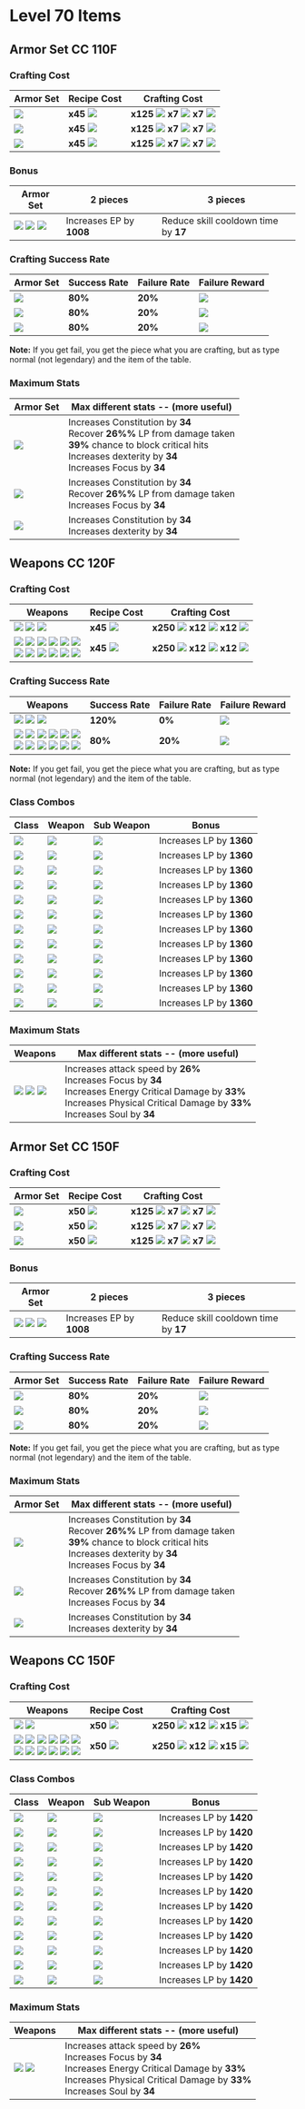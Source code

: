 # Level 70 Items

## Armor Set CC 110F

### Crafting Cost
| Armor Set | Recipe Cost | Crafting Cost |
| - | - | - |
| ![](../_images/jarmor110.png) | **x45** ![](../_images/ccoins.png) | **x125** ![](../_images/ccoins.png) **x7** ![](../_images/itemcc90.png) **x7** ![](../_images/itemcc110.png) |
| ![](../_images/parmor110.png) | **x45** ![](../_images/ccoins.png) | **x125** ![](../_images/ccoins.png) **x7** ![](../_images/itemcc90.png) **x7** ![](../_images/itemcc110.png) |
| ![](../_images/sarmor110.png) | **x45** ![](../_images/ccoins.png) | **x125** ![](../_images/ccoins.png) **x7** ![](../_images/itemcc90.png) **x7** ![](../_images/itemcc110.png) |

### Bonus
| Armor Set | 2 pieces | 3 pieces |
| - | - | - |
| ![](../_images/jarmor110.png) ![](../_images/parmor110.png) ![](../_images/sarmor110.png) | Increases EP by **1008** | Reduce skill cooldown time by **17** |

### Crafting Success Rate
| Armor Set | Success Rate | Failure Rate | Failure Reward |
| - | - | - | - |
| ![](../_images/jarmor110.png) | **80%**  | **20%** | ![](../_images/itemfail.png) |
| ![](../_images/parmor110.png) | **80%**  | **20%** | ![](../_images/itemfail.png) |
| ![](../_images/sarmor110.png) | **80%**  | **20%** | ![](../_images/itemfail.png) |

**Note:** If you get fail, you get the piece what you are crafting, but as type normal (not legendary) and the item of the table.

### Maximum Stats
| Armor Set | Max different stats -- (more useful) |
| - | - |
| ![](../_images/jarmor110.png) | Increases Constitution by **34** <br> Recover **26%%** LP from damage taken <br> **39%** chance to block critical hits <br> Increases dexterity by **34** <br> Increases Focus by **34** |
| ![](../_images/parmor110.png) | Increases Constitution by **34** <br> Recover **26%%** LP from damage taken <br> Increases Focus by **34** |
| ![](../_images/sarmor110.png) | Increases Constitution by **34** <br> Increases dexterity by **34** |


## Weapons CC 120F

### Crafting Cost
| Weapons | Recipe Cost | Crafting Cost |
| - | - | - |
| ![](../_images/pgloves120.png) ![](../_images/mgloves120.png) ![](../_images/staff120.png) | **x45** ![](../_images/ccoins.png) | **x250** ![](../_images/ccoins.png) **x12** ![](../_images/itemcc100.png) **x12** ![](../_images/itemcc120.png)  |
| ![](../_images/stick120.png) ![](../_images/sword120.png) ![](../_images/crosier120.png) ![](../_images/fan120.png) ![](../_images/axe120.png) ![](../_images/claws120.png) <br> ![](../_images/scroll120.png) ![](../_images/gem120.png) ![](../_images/trumpet120.png) ![](../_images/chef120.png) ![](../_images/drum120.png) ![](../_images/mask120.png) | **x45** ![](../_images/ccoins.png) | **x250** ![](../_images/ccoins.png) **x12** ![](../_images/itemcc100.png) **x12** ![](../_images/itemcc120.png)  |

### Crafting Success Rate
| Weapons | Success Rate | Failure Rate | Failure Reward |
| - | - | - | - |
| ![](../_images/pgloves120.png) ![](../_images/mgloves120.png) ![](../_images/staff120.png) | **120%**  | **0%** | ![](../_images/itemfail2.png) |
| ![](../_images/stick120.png) ![](../_images/sword120.png) ![](../_images/crosier120.png) ![](../_images/fan120.png) ![](../_images/axe120.png) ![](../_images/claws120.png) <br> ![](../_images/scroll120.png) ![](../_images/gem120.png) ![](../_images/trumpet120.png) ![](../_images/chef120.png) ![](../_images/drum120.png) ![](../_images/mask120.png) | **80%**  | **20%** | ![](../_images/itemfail2.png) |

**Note:** If you get fail, you get the piece what you are crafting, but as type normal (not legendary) and the item of the table.

### Class Combos
| Class | Weapon | Sub Weapon | Bonus |
| - | - | - | - |
| ![](../_images/ficon.png) |![](../_images/pgloves120.png) | ![](../_images/stick120.png) | Increases LP by **1360** |
| ![](../_images/swicon.png) |![](../_images/pgloves120.png) | ![](../_images/sword120.png) | Increases LP by **1360** |
| ![](../_images/ticon.png) |![](../_images/mgloves120.png) | ![](../_images/crosier120.png) | Increases LP by **1360** |
| ![](../_images/cicon.png) |![](../_images/mgloves120.png) | ![](../_images/fan120.png) | Increases LP by **1360** |
| ![](../_images/dwicon.png) |![](../_images/pgloves120.png) | ![](../_images/claws120.png) | Increases LP by **1360** |
| ![](../_images/skicon.png) |![](../_images/mgloves120.png) | ![](../_images/axe120.png) | Increases LP by **1360** |
| ![](../_images/dpicon.png) |![](../_images/staff120.png) | ![](../_images/scroll120.png) | Increases LP by **1360** |
| ![](../_images/ppicon.png) |![](../_images/staff120.png) | ![](../_images/gem120.png) | Increases LP by **1360** |
| ![](../_images/uicon.png) |![](../_images/pgloves120.png) | ![](../_images/trumpet120.png) | Increases LP by **1360** |
| ![](../_images/gicon.png) |![](../_images/pgloves120.png) | ![](../_images/chef120.png) | Increases LP by **1360** |
| ![](../_images/picon.png) |![](../_images/mgloves120.png) | ![](../_images/drum120.png) | Increases LP by **1360** |
| ![](../_images/kicon.png) |![](../_images/mgloves120.png) | ![](../_images/mask120.png) | Increases LP by **1360** |

### Maximum Stats
| Weapons | Max different stats -- (more useful) |
| - | - |
| ![](../_images/pgloves120.png) ![](../_images/mgloves120.png) ![](../_images/staff120.png) | Increases attack speed by **26%** <br> Increases Focus by **34** <br> Increases Energy Critical Damage by **33%** <br> Increases Physical Critical Damage by **33%** <br> Increases Soul by **34** |


## Armor Set CC 150F

### Crafting Cost
| Armor Set | Recipe Cost | Crafting Cost |
| - | - | - |
| ![](../_images/jarmor150.png) | **x50** ![](../_images/ccoins.png) | **x125** ![](../_images/ccoins.png) **x7** ![](../_images/itemcc90.png) **x7** ![](../_images/itemcc110.png) |
| ![](../_images/parmor150.png) | **x50** ![](../_images/ccoins.png) | **x125** ![](../_images/ccoins.png) **x7** ![](../_images/itemcc90.png) **x7** ![](../_images/itemcc110.png) |
| ![](../_images/sarmor150.png) | **x50** ![](../_images/ccoins.png) | **x125** ![](../_images/ccoins.png) **x7** ![](../_images/itemcc90.png) **x7** ![](../_images/itemcc110.png) |

### Bonus
| Armor Set | 2 pieces | 3 pieces |
| - | - | - |
| ![](../_images/jarmor150.png) ![](../_images/parmor150.png) ![](../_images/sarmor150.png) | Increases EP by **1008** | Reduce skill cooldown time by **17** |

### Crafting Success Rate
| Armor Set | Success Rate | Failure Rate | Failure Reward |
| - | - | - | - |
| ![](../_images/jarmor150.png) | **80%**  | **20%** | ![](../_images/itemfail3.png) |
| ![](../_images/parmor150.png) | **80%**  | **20%** | ![](../_images/itemfail3.png) |
| ![](../_images/sarmor150.png) | **80%**  | **20%** | ![](../_images/itemfail3.png) |

**Note:** If you get fail, you get the piece what you are crafting, but as type normal (not legendary) and the item of the table.

### Maximum Stats
| Armor Set | Max different stats -- (more useful) |
| - | - |
| ![](../_images/jarmor150.png) | Increases Constitution by **34** <br> Recover **26%%** LP from damage taken <br> **39%** chance to block critical hits <br> Increases dexterity by **34** <br> Increases Focus by **34** |
| ![](../_images/parmor150.png) | Increases Constitution by **34** <br> Recover **26%%** LP from damage taken <br> Increases Focus by **34** |
| ![](../_images/sarmor150.png) | Increases Constitution by **34** <br> Increases dexterity by **34** |


## Weapons CC 150F

### Crafting Cost
| Weapons | Recipe Cost | Crafting Cost |
| - | - | - |
| ![](../_images/gloves150.png) ![](../_images/staff150.png) | **x50** ![](../_images/ccoins.png) | **x250** ![](../_images/ccoins.png) **x12** ![](../_images/itemcc120.png) **x15** ![](../_images/itemcc150.png)  |
| ![](../_images/stick150.png) ![](../_images/sword150.png) ![](../_images/crosier150.png) ![](../_images/fan150.png) ![](../_images/axe150.png) ![](../_images/claws150.png) <br> ![](../_images/scroll150.png) ![](../_images/gem150.png) ![](../_images/trumpet150.png) ![](../_images/chef150.png) ![](../_images/drum150.png) ![](../_images/mask150.png) | **x50** ![](../_images/ccoins.png) | **x250** ![](../_images/ccoins.png) **x12** ![](../_images/itemcc120.png) **x15** ![](../_images/itemcc150.png)  |

### Class Combos
| Class | Weapon | Sub Weapon | Bonus |
| - | - | - | - |
| ![](../_images/ficon.png) |![](../_images/gloves150.png) | ![](../_images/stick150.png) | Increases LP by **1420** |
| ![](../_images/swicon.png) |![](../_images/gloves150.png) | ![](../_images/sword150.png) | Increases LP by **1420** |
| ![](../_images/ticon.png) |![](../_images/gloves150.png) | ![](../_images/crosier150.png) | Increases LP by **1420** |
| ![](../_images/cicon.png) |![](../_images/gloves150.png) | ![](../_images/fan150.png) | Increases LP by **1420** |
| ![](../_images/dwicon.png) |![](../_images/gloves150.png) | ![](../_images/claws150.png) | Increases LP by **1420** |
| ![](../_images/skicon.png) |![](../_images/gloves150.png) | ![](../_images/axe150.png) | Increases LP by **1420** |
| ![](../_images/dpicon.png) |![](../_images/staff150.png) | ![](../_images/scroll150.png) | Increases LP by **1420** |
| ![](../_images/ppicon.png) |![](../_images/staff150.png) | ![](../_images/gem150.png) | Increases LP by **1420** |
| ![](../_images/uicon.png) |![](../_images/gloves150.png) | ![](../_images/trumpet150.png) | Increases LP by **1420** |
| ![](../_images/gicon.png) |![](../_images/gloves150.png) | ![](../_images/chef150.png) | Increases LP by **1420** |
| ![](../_images/picon.png) |![](../_images/gloves150.png) | ![](../_images/drum150.png) | Increases LP by **1420** |
| ![](../_images/kicon.png) |![](../_images/gloves150.png) | ![](../_images/mask150.png) | Increases LP by **1420** |

### Maximum Stats
| Weapons | Max different stats -- (more useful) |
| - | - |
| ![](../_images/gloves150.png) ![](../_images/staff150.png) | Increases attack speed by **26%** <br> Increases Focus by **34** <br> Increases Energy Critical Damage by **33%** <br> Increases Physical Critical Damage by **33%** <br> Increases Soul by **34** |